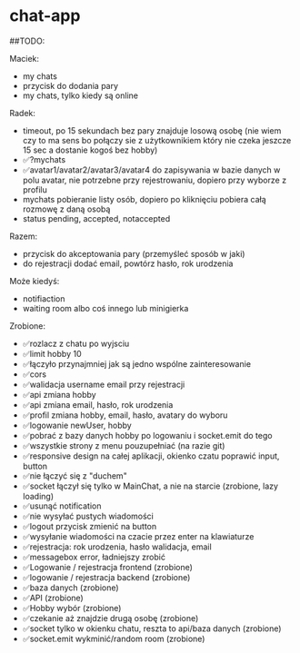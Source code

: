 # chat-app

##TODO:

Maciek:


- my chats
- przycisk do dodania pary
- my chats, tylko kiedy są online

Radek:

- timeout, po 15 sekundach bez pary znajduje losową osobę (nie wiem czy to ma sens bo połączy sie z użytkownikiem który nie czeka jeszcze 15 sec a dostanie kogoś bez hobby)
- ✅?mychats
- ✅avatar1/avatar2/avatar3/avatar4 do zapisywania w bazie danych w polu avatar, nie potrzebne przy rejestrowaniu, dopiero przy wyborze z profilu
- mychats pobieranie listy osób, dopiero po kliknięciu pobiera całą rozmowę z daną osobą
- status pending, accepted, notaccepted


Razem:
- przycisk do akceptowania pary (przemyśleć sposób w jaki)
- do rejestracji dodać email, powtórz hasło, rok urodzenia


Może kiedyś:
- notifiaction
- waiting room albo coś innego lub minigierka

Zrobione:
- ✅rozlacz z chatu po wyjsciu
- ✅limit hobby 10
- ✅łączyło przynajmniej jak są jedno wspólne zainteresowanie
- ✅cors 
- ✅walidacja username email przy rejestracji
- ✅api zmiana hobby
- ✅api zmiana email, hasło, rok urodzenia
- ✅profil zmiana hobby, email, hasło, avatary do wyboru
- ✅logowanie newUser, hobby 
- ✅pobrać z bazy danych hobby po logowaniu i socket.emit do tego
- ✅wszystkie strony z menu pouzupełniać (na razie git)
- ✅responsive design na całej aplikacji, okienko czatu poprawić input, button
- ✅nie łączyć się z "duchem"
- ✅socket łączył się tylko w MainChat, a nie na starcie (zrobione, lazy loading)
- ✅usunąć notification
- ✅nie wysyłać pustych wiadomości
- ✅logout przycisk zmienić na button
- ✅wysyłanie wiadomości na czacie przez enter na klawiaturze
- ✅rejestracja: rok urodzenia, hasło walidacja, email
- ✅messagebox error, ładniejszy zrobić
- ✅Logowanie / rejestracja frontend (zrobione)
- ✅logowanie / rejestracja backend (zrobione)
- ✅baza danych (zrobione)
- ✅API (zrobione)
- ✅Hobby wybór (zrobione)
- ✅czekanie aż znajdzie drugą osobę (zrobione)
- ✅socket tylko w okienku chatu, reszta to api/baza danych (zrobione)
- ✅socket.emit wykminić/random room (zrobione)


